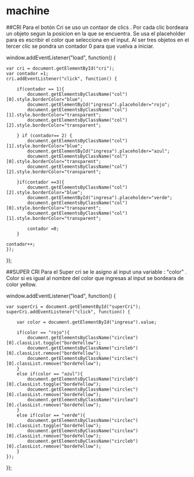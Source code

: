 # machine
##CRI
Para el botón Cri se uso un contaor de clics .
Por cada clic bordeara un objeto segun la posicion en la que se encuentra.
Se usa el placeholder para es escribir el color que selecciona en el input.
Al ser tres objetos en el tercer clic se pondra un contador 0 para que vuelva a iniciar.

  window.addEventListener("load", function() {
  
	var cri = document.getElementById("cri");
	var contador =1;
	cri.addEventListener("click", function() {
	
		if(contador == 1){
			document.getElementsByClassName("col")[0].style.borderColor="blue";
			document.getElementById("ingresa").placeholder="rojo";
			document.getElementsByClassName("col")[1].style.borderColor="transparent";
			document.getElementsByClassName("col")[2].style.borderColor="transparent";

		} if (contador== 2) {
            document.getElementsByClassName("col")[1].style.borderColor="blue";
			document.getElementById("ingresa").placeholder="azul";
			document.getElementsByClassName("col")[0].style.borderColor="transparent";
			document.getElementsByClassName("col")[2].style.borderColor="transparent";

		}if(contador ==3){
			document.getElementsByClassName("col")[2].style.borderColor="blue";
			document.getElementById("ingresa").placeholder="verde";
			document.getElementsByClassName("col")[0].style.borderColor="transparent";
			document.getElementsByClassName("col")[1].style.borderColor="transparent";

			contador =0;
		}
        
    contador++;
    });
});

##SUPER CRI
Para el Super cri se le asigno al input una variable : "color" .
Color  si es igual al nombre del color que ingresas al input se bordeara de color yellow.


  window.addEventListener("load", function() {
  
	var superCri = document.getElementById("superCri");
	superCri.addEventListener("click", function() {
	
		var color = document.getElementById("ingresa").value;

		if(color == "rojo"){
			document.getElementsByClassName("circlea")[0].classList.toggle("bordeYellow");
			document.getElementsByClassName("circleb")[0].classList.remove("bordeYellow");
			document.getElementsByClassName("circlec")[0].classList.remove("bordeYellow");
		}
		else if(color == "azul"){
			document.getElementsByClassName("circleb")[0].classList.toggle("bordeYellow");
			document.getElementsByClassName("circlec")[0].classList.remove("bordeYellow");
			document.getElementsByClassName("circlea")[0].classList.remove("bordeYellow");
		}
		else if(color == "verde"){
			document.getElementsByClassName("circlec")[0].classList.toggle("bordeYellow");
			document.getElementsByClassName("circlea")[0].classList.remove("bordeYellow");
			document.getElementsByClassName("circleb")[0].classList.remove("bordeYellow");
		}
	});
});
